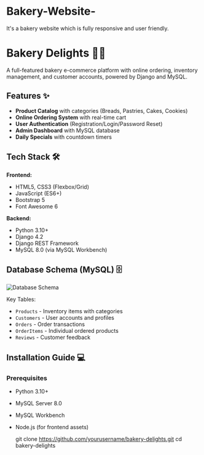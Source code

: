 # Bakery-Website-
It's a bakery website which is fully responsive and user friendly.

# Bakery Delights 🍰🥖

A full-featured bakery e-commerce platform with online ordering, inventory management, and customer accounts, powered by Django and MySQL.

## Features ✨

- **Product Catalog** with categories (Breads, Pastries, Cakes, Cookies)
- **Online Ordering System** with real-time cart
- **User Authentication** (Registration/Login/Password Reset)
- **Admin Dashboard** with MySQL database
- **Daily Specials** with countdown timers

## Tech Stack 🛠️

**Frontend:**
- HTML5, CSS3 (Flexbox/Grid)
- JavaScript (ES6+)
- Bootstrap 5
- Font Awesome 6

**Backend:**
- Python 3.10+
- Django 4.2
- Django REST Framework
- MySQL 8.0 (via MySQL Workbench)



## Database Schema (MySQL) 🗄️

![Database Schema](static/images/db_schema.png)

Key Tables:
- `Products` - Inventory items with categories
- `Customers` - User accounts and profiles
- `Orders` - Order transactions
- `OrderItems` - Individual ordered products
- `Reviews` - Customer feedback

## Installation Guide 💻

### Prerequisites
- Python 3.10+
- MySQL Server 8.0
- MySQL Workbench
- Node.js (for frontend assets)


   git clone https://github.com/yourusername/bakery-delights.git
   cd bakery-delights
